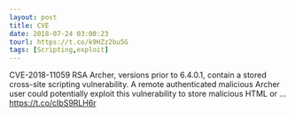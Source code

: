 ```yaml
---
layout: post
title: CVE
date: 2018-07-24 03:00:23
tourl: https://t.co/k9HZz2bu5G
tags: [Scripting,exploit]
---
```

CVE-2018-11059 RSA Archer, versions prior to 6.4.0.1, contain a stored cross-site scripting vulnerability. A remote authenticated malicious Archer user could potentially exploit this vulnerability to store malicious HTML or ... https://t.co/cIbS9RLH6r